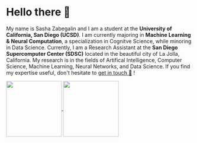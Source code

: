 # Hello there 👋

My name is Sasha Zabegalin and I am a student at the **University of California, San Diego (UCSD)**. I am currently majoring in **Machine Learning & Neural Computation**, a specialization in Cognitve Science, while minoring in Data Science. Currently, I am a Research Assistant at the **San Diego Supercomputer Center (SDSC)** located in the beautiful city of La Jolla, California. My research is in the fields of Artifical Intelligence, Computer Science, Machine Learning, Neural Networks, and Data Science. If you find my expertise useful, don't hesitate to [get in touch 📨](mailto:azabegalin@ucsd.edu) !

<a href="https://github.com/sashazabegalin">
  <img align="center" height="150" src="https://github-readme-stats.vercel.app/api?username=sashazabegalin&hide=issues&count_private=true&show_icons=true&include_all_commits=true&cache_seconds=7200" />

<a href="https://github.com/sashazabegalin">
  <img align="center" height="150" src="https://github-readme-stats.vercel.app/api/top-langs?username=sashazabegalin&langs_count=10&layout=compact&include_all_commits=true&cache_seconds=14400" />
</a>

<!--
GitHub Readme stats from: https://github.com/anuraghazra/github-readme-stats
-->

# 

